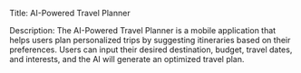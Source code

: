
Title: 
AI-Powered Travel Planner

Description:
The AI-Powered Travel Planner is a mobile application that helps users plan personalized trips by suggesting itineraries based on their preferences. Users can input their desired destination, budget, travel dates, and interests, and the AI will generate an optimized travel plan.